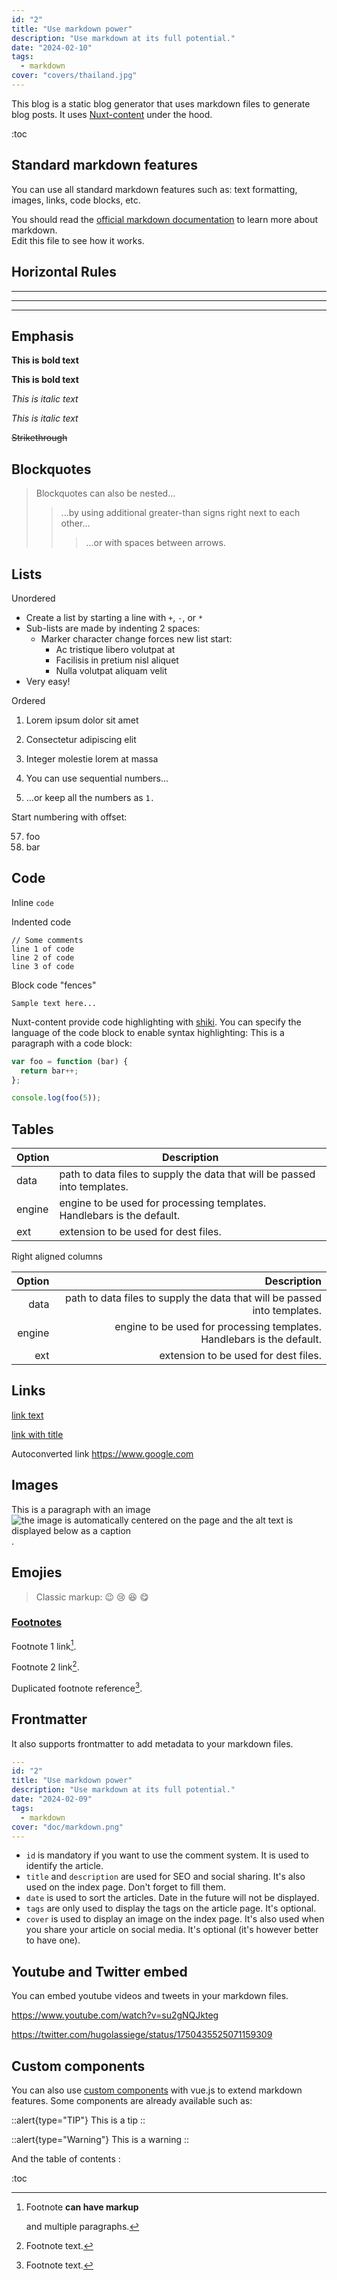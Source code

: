```yaml
---
id: "2"
title: "Use markdown power"
description: "Use markdown at its full potential."
date: "2024-02-10"
tags:
  - markdown
cover: "covers/thailand.jpg"
---
```


This blog is a static blog generator that uses markdown files to generate blog posts.
It uses [Nuxt-content](https://content.nuxt.com/) under the hood. 

:toc

## Standard markdown features
You can use all standard markdown features such as:
text formatting, images, links, code blocks, etc.

You should read the [official markdown documentation](https://www.markdownguide.org/) to learn more about markdown.   
Edit this file to see how it works.



## Horizontal Rules

___

---

***


## Emphasis

**This is bold text**

__This is bold text__

*This is italic text*

_This is italic text_

~~Strikethrough~~

## Blockquotes


> Blockquotes can also be nested...
>> ...by using additional greater-than signs right next to each other...
> > > ...or with spaces between arrows.


## Lists

Unordered

+ Create a list by starting a line with `+`, `-`, or `*`
+ Sub-lists are made by indenting 2 spaces:
    - Marker character change forces new list start:
        * Ac tristique libero volutpat at
        + Facilisis in pretium nisl aliquet
        - Nulla volutpat aliquam velit
+ Very easy!

Ordered

1. Lorem ipsum dolor sit amet
2. Consectetur adipiscing elit
3. Integer molestie lorem at massa


1. You can use sequential numbers...
1. ...or keep all the numbers as `1.`

Start numbering with offset:

57. foo
1. bar


## Code

Inline `code`

Indented code

    // Some comments
    line 1 of code
    line 2 of code
    line 3 of code


Block code "fences"

```
Sample text here...
```

Nuxt-content provide code highlighting with [shiki](https://github.com/shikijs/shiki). You can specify the language of the code block to enable syntax highlighting:
This is a paragraph with a code block:
``` js
var foo = function (bar) {
  return bar++;
};

console.log(foo(5));
```


## Tables

| Option | Description |
| ------ | ----------- |
| data   | path to data files to supply the data that will be passed into templates. |
| engine | engine to be used for processing templates. Handlebars is the default. |
| ext    | extension to be used for dest files. |

Right aligned columns

| Option | Description |
| ------:| -----------:|
| data   | path to data files to supply the data that will be passed into templates. |
| engine | engine to be used for processing templates. Handlebars is the default. |
| ext    | extension to be used for dest files. |


## Links

[link text](https://www.google.com)

[link with title](https://www.google.com "title text!")

Autoconverted link https://www.google.com

## Images


This is a paragraph with an image ![the image is automatically centered on the page and the alt text is displayed below as a caption](/images/doc/image-eventuallycoding.jpg "title of the image you should add for accessibility").


## Emojies

> Classic markup: :wink: :cry: :laughing: :yum:



### [Footnotes](https://github.com/markdown-it/markdown-it-footnote)

Footnote 1 link[^first].

Footnote 2 link[^second].

Duplicated footnote reference[^second].

[^first]: Footnote **can have markup**

    and multiple paragraphs.

[^second]: Footnote text.

## Frontmatter
It also supports frontmatter to add metadata to your markdown files.

```yaml
---
id: "2"
title: "Use markdown power"
description: "Use markdown at its full potential."
date: "2024-02-09"
tags:
  - markdown
cover: "doc/markdown.png"
---
```

* `id` is mandatory if you want to use the comment system. It is used to identify the article.  
* `title` and `description` are used for SEO and social sharing. It's also used on the index page. Don't forget to fill them.
* `date` is used to sort the articles. Date in the future will not be displayed.
* `tags` are only used to display the tags on the article page. It's optional.
* `cover` is used to display an image on the index page. It's also used when you share your article on social media. It's optional (it's however better to have one). 

## Youtube and Twitter embed

You can embed youtube videos and tweets in your markdown files.

https://www.youtube.com/watch?v=su2gNQJkteg

https://twitter.com/hugolassiege/status/1750435525071159309


## Custom components
You can also use [custom components](https://content.nuxt.com/usage/markdown#vue-components) with vue.js to extend markdown features. Some components are already available such as:

::alert{type="TIP"}
This is a tip 
::

::alert{type="Warning"}
This is a warning
::


And the table of contents : 

:toc
